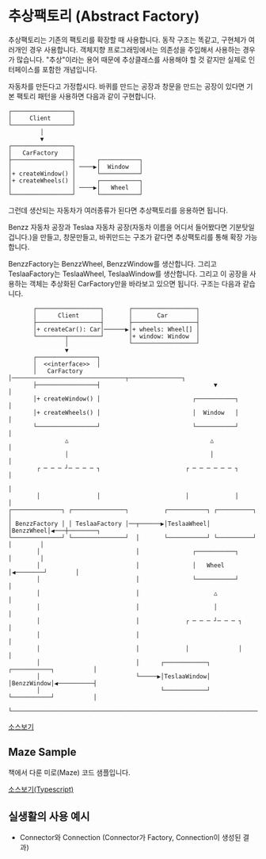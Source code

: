 # 추상팩토리 (Abstract Factory)

추상팩토리는 기존의 팩토리를 확장할 때 사용합니다. 동작 구조는 똑같고, 구현체가 여러개인 경우 사용합니다. 객체지향 프로그래밍에서는 의존성을 주입해서 사용하는 경우가 많습니다. "추상"이라는 용어 때문에 추상클래스를 사용해야 할 것 같지만 실제로 인터페이스를 포함한 개념입니다.

자동차를 만든다고 가정합시다. 바퀴를 만드는 공장과 창문을 만드는 공장이 있다면 기본 팩토리 패턴을 사용하면 다음과 같이 구현합니다.

```text
┌─────────────────┐                   
│     Client      │                   
└─────────────────┘                   
         │                            
         ▼                            
┌─────────────────┐                   
│   CarFactory    │                   
├─────────────────┤      ┌───────────┐
│                 │ ────▶│  Window   │
│+ createWindow() │      └───────────┘
│+ createWheels() │      ┌───────────┐
│                 │ ────▶│   Wheel   │
└─────────────────┘      └───────────┘
```

그런데 생산되는 자동차가 여러종류가 된다면 추상팩토리를 응용하면 됩니다.

Benzz 자동차 공장과 Teslaa 자동차 공장(자동차 이름을 어디서 들어봤다면 기분탓일 겁니다.)을 만들고, 창문만들고, 바퀴만드는 구조가 같다면 추상팩토리를 통해 확장 가능합니다.

BenzzFactory는 BenzzWheel, BenzzWindow를 생산합니다. 그리고 TeslaaFactory는 TeslaaWheel, TeslaaWindow를 생산합니다. 그리고 이 공장을 사용하는 객체는 추상화된 CarFactory만을 바라보고 있으면 됩니다. 구조는 다음과 같습니다.

```text
       ┌──────────────────┐       ┌──────────────────┐                              
       │      Client      │       │       Car        │                              
       ├──────────────────┤       ├──────────────────┤                              
       │+ createCar(): Car│──────▶│+ wheels: Wheel[] │                              
       └────────┬─────────┘       │+ window: Window  │                              
                │                 └──────────────────┘                              
                ▼                                                                   
       ┌─────────────────┐                                                          
       │  <<interface>>  │                                                          
       │   CarFactory    │────────────────────────────────┬───────────────┐         
       ├─────────────────┤                                ▼               │         
       │+ createWindow() │                          ┌───────────┐         │         
       │+ createWheels() │                          │  Window   │         │         
       └─────────────────┘                          └───────────┘         │         
                △                                        △                │         
                │                                        │                │         
        ┌ ─ ─ ─ ┘─ ─ ─ ─ ┐                        ┌ ─ ─ ─ ─ ─ ─ ┐         │         
                                                                          │         
        │                │                        │             │         │         
┌──────────────┐ ┌───────────────┐          ┌───────────┐ ┌──────────┐    │         
│ BenzzFactory │ │ TeslaaFactory │──┬──────▶│TeslaaWheel│ │BenzzWheel│◀───┼────────┐
└──────────────┘ └───────────────┘  │       └───────────┘ └──────────┘    │        │
        │                           │               ┌───────────┐         │        │
        │                           │               │   Wheel   │◀────────┘        │
        │                           │               └───────────┘                  │
        │                           │                     △                        │
        │                           │                     │                        │
        │                           │             ┌ ─ ─ ─ ┘─ ─ ─ ┐                 │
        │                           │                                              │
        │                           │             │              │                 │
        │                           │      ┌────────────┐  ┌───────────┐           │
        │                           └─────▶│TeslaaWindow│  │BenzzWindow│◀──────────┤
        │                                  └────────────┘  └───────────┘           │
        └──────────────────────────────────────────────────────────────────────────┘
```

[소스보기](./sample.ts)

## Maze Sample

책에서 다룬 미로(Maze) 코드 샘플입니다.

[소스보기(Typescript)](./maze.ts)

## 실생활의 사용 예시

- Connector와 Connection (Connector가 Factory, Connection이 생성된 결과)
